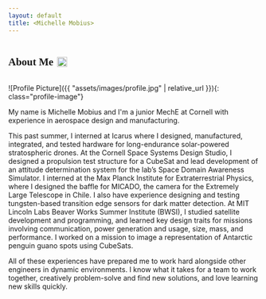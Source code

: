 ```yaml
---
layout: default
title: <Michelle Mobius>
---
```


<h2 style="display:inline-flex; align-items:center; font-family:'Merriweather', serif; font-weight:700;">
  About Me
  <!-- LinkedIn -->
  <a href="https://www.linkedin.com/in/michelle-mobius-b784122a1/" target="_blank" style="margin-left:8px;">
    <img src="https://michellemobius.github.io/portfolio/assets/images/linkedin.png" height="20" style="transition: transform 0.2s ease, opacity 0.2s ease;" 
         onmouseover="this.style.transform='scale(1.2)'; this.style.opacity='0.8';" 
         onmouseout="this.style.transform='scale(1)'; this.style.opacity='1';">
  </a>
</h2>


![Profile Picture]({{ "assets/images/profile.jpg" | relative_url }}){: class="profile-image"}

 
My name is Michelle Mobius and I'm a junior MechE at Cornell with experience in aerospace design and manufacturing.  

This past summer, I interned at Icarus where I designed, manufactured, integrated, and tested hardware for long-endurance solar-powered stratospheric drones. At the Cornell Space Systems Design Studio, I designed a propulsion test structure for a CubeSat and lead development of an attitude determination system for the lab’s Space Domain Awareness Simulator. I interned at the Max Planck Institute for Extraterrestrial Physics, where I designed the baffle for MICADO, the camera for the Extremely Large Telescope in Chile. I also have experience designing and testing tungsten-based transition edge sensors for dark matter detection. At MIT Lincoln Labs Beaver Works Summer Institute (BWSI), I studied satellite development and programming, and learned key design traits for missions involving communication, power generation and usage, size, mass, and performance. I worked on a mission to image a representation of Antarctic penguin guano spots using CubeSats. 

All of these experiences have prepared me to work hard alongside other engineers in dynamic environments. I know what it takes for a team to work together, creatively problem-solve and find new solutions, and love learning new skills quickly. 


